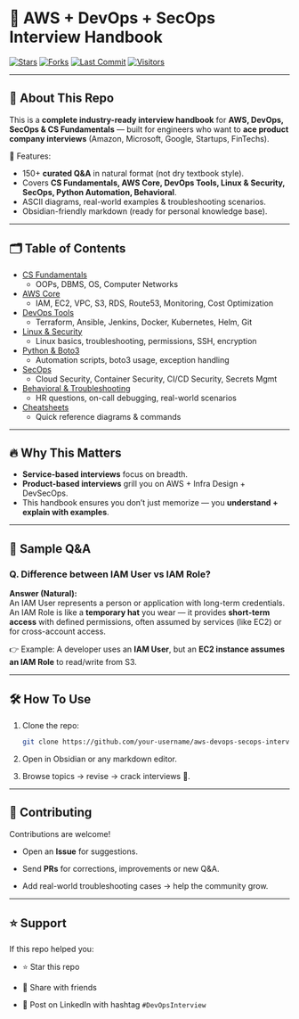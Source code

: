 # 🚀 AWS + DevOps + SecOps Interview Handbook

[![Stars](https://img.shields.io/github/stars/your-username/aws-devops-secops-interview-handbook?style=social)](https://github.com/your-username/aws-devops-secops-interview-handbook/stargazers)
[![Forks](https://img.shields.io/github/forks/your-username/aws-devops-secops-interview-handbook?style=social)](https://github.com/your-username/aws-devops-secops-interview-handbook/network/members)
[![Last Commit](https://img.shields.io/github/last-commit/your-username/aws-devops-secops-interview-handbook?color=blue)](https://github.com/your-username/aws-devops-secops-interview-handbook/commits/main)
[![Visitors](https://visitor-badge.laobi.icu/badge?page_id=your-username.aws-devops-secops-interview-handbook)](https://github.com/your-username/aws-devops-secops-interview-handbook)

---

## 📌 About This Repo

This is a **complete industry-ready interview handbook** for **AWS, DevOps, SecOps & CS Fundamentals** — built for engineers who want to **ace product company interviews** (Amazon, Microsoft, Google, Startups, FinTechs).

🔑 Features:
- 150+ **curated Q&A** in natural format (not dry textbook style).
- Covers **CS Fundamentals, AWS Core, DevOps Tools, Linux & Security, SecOps, Python Automation, Behavioral**.
- ASCII diagrams, real-world examples & troubleshooting scenarios.
- Obsidian-friendly markdown (ready for personal knowledge base).

---

## 🗂️ Table of Contents

- [CS Fundamentals](./01_cs-fundamentals.md)  
  - OOPs, DBMS, OS, Computer Networks  
- [AWS Core](./02_aws_core.md)  
  - IAM, EC2, VPC, S3, RDS, Route53, Monitoring, Cost Optimization  
- [DevOps Tools](./03_devops_tooling.md)  
  - Terraform, Ansible, Jenkins, Docker, Kubernetes, Helm, Git  
- [Linux & Security](./04_linux_security.md)  
  - Linux basics, troubleshooting, permissions, SSH, encryption  
- [Python & Boto3](./05_python_boto3.md)  
  - Automation scripts, boto3 usage, exception handling  
- [SecOps](./secops.md)  
  - Cloud Security, Container Security, CI/CD Security, Secrets Mgmt  
- [Behavioral & Troubleshooting](./06_behavioral_troubleshooting.md)  
  - HR questions, on-call debugging, real-world scenarios  
- [Cheatsheets](https://github.com/MaheshShukla1/Cheatsheet)  
  - Quick reference diagrams & commands  

---

## 🔥 Why This Matters

- **Service-based interviews** focus on breadth.  
- **Product-based interviews** grill you on AWS + Infra Design + DevSecOps.  
- This handbook ensures you don’t just memorize — you **understand + explain with examples**.  

---

## 📖 Sample Q&A

### Q. Difference between IAM User vs IAM Role?

**Answer (Natural):**  
An IAM User represents a person or application with long-term credentials.  
An IAM Role is like a **temporary hat** you wear — it provides **short-term access** with defined permissions, often assumed by services (like EC2) or for cross-account access.

👉 Example: A developer uses an **IAM User**, but an **EC2 instance assumes an IAM Role** to read/write from S3.

---

## 🛠️ How To Use

1. Clone the repo:
   ```bash
   git clone https://github.com/your-username/aws-devops-secops-interview-handbook.git
   ```
   
2. Open in Obsidian or any markdown editor.
    
3. Browse topics → revise → crack interviews 🚀.
    

---

## 🤝 Contributing

Contributions are welcome!

- Open an **Issue** for suggestions.
    
- Send **PRs** for corrections, improvements or new Q&A.
    
- Add real-world troubleshooting cases → help the community grow.
    

---

## ⭐ Support

If this repo helped you:

- ⭐ Star this repo
    
- 🔁 Share with friends
    
- 📢 Post on LinkedIn with hashtag `#DevOpsInterview`
    
